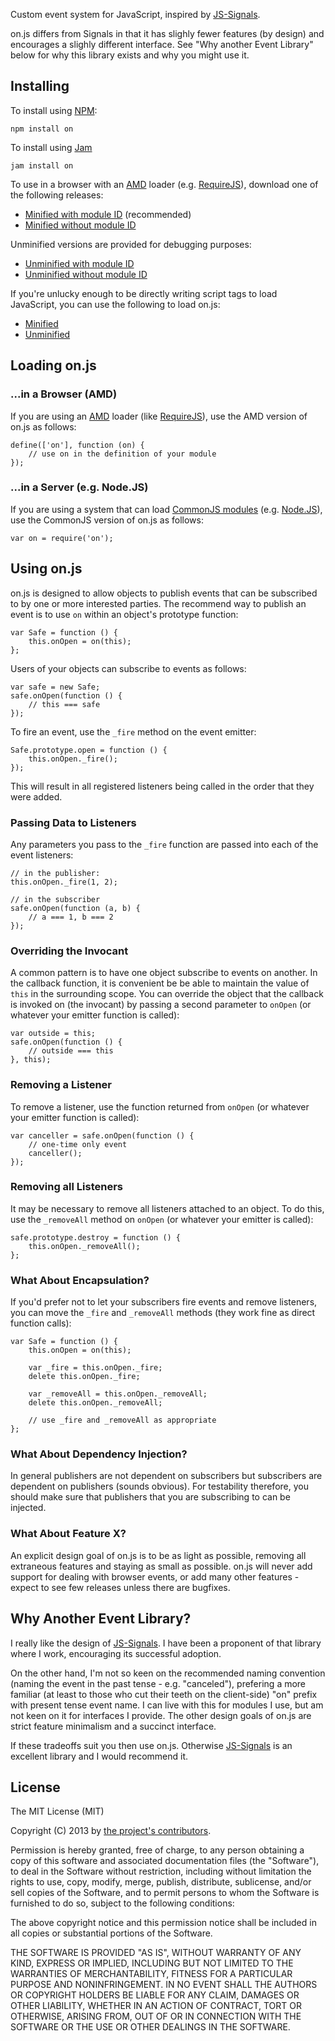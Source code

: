 Custom event system for JavaScript, inspired by [JS-Signals](http://millermedeiros.github.com/js-signals/).

on.js differs from Signals in that it has slighly fewer features (by design) and encourages a slighly different interface. See "Why another Event Library" below for why this library exists and why you might use it. 

Installing
----------

To install using [NPM](http://npmjs.org/):

    npm install on

To install using [Jam](http://jamjs.org/)

    jam install on

To use in a browser with an [AMD](https://github.com/amdjs/amdjs-api/wiki/AMD) loader (e.g. [RequireJS](http://requirejs.org/)), download one of the following releases:

* [Minified with module ID](https://github.com/downloads/usenode/on.js/on.named.js) (recommended)
* [Minified without module ID](https://github.com/downloads/usenode/on.js/on.js)

Unminified versions are provided for debugging purposes:

* [Unminified with module ID](https://github.com/downloads/usenode/on.js/on.named.debug.js)
* [Unminified without module ID](https://github.com/downloads/usenode/on.js/on.debug.js)

If you're unlucky enough to be directly writing script tags to load JavaScript, you can use the following to load on.js:

* [Minified](https://github.com/downloads/usenode/on.js/on.global.js)
* [Unminified](https://github.com/downloads/usenode/on.js/on.global.debug.js)

Loading on.js
-------------

### ...in a Browser (AMD) ###

If you are using an [AMD](https://github.com/amdjs/amdjs-api/wiki/AMD) loader (like [RequireJS](http://requirejs.org/)), use the AMD version of on.js as follows:

    define(['on'], function (on) {
        // use on in the definition of your module
    });

### ...in a Server (e.g. Node.JS) ###

If you are using a system that can load [CommonJS modules](http://www.commonjs.org/specs/modules/1.0/) (e.g. [Node.JS](http://nodejs.org/)), use the CommonJS version of on.js as follows:
 
    var on = require('on');

Using on.js
-----------

on.js is designed to allow objects to publish events that can be subscribed to by one or more interested parties. The recommend way to publish an event is to use `on` within an object's prototype function:

    var Safe = function () {
        this.onOpen = on(this);
    };

Users of your objects can subscribe to events as follows:

    var safe = new Safe;
    safe.onOpen(function () {
        // this === safe
    });

To fire an event, use the `_fire` method on the event emitter:

    Safe.prototype.open = function () {
        this.onOpen._fire();
    });

This will result in all registered listeners being called in the order that they were added.

### Passing Data to Listeners ###

Any parameters you pass to the `_fire` function are passed into each of the event listeners:

    // in the publisher:
    this.onOpen._fire(1, 2);

    // in the subscriber
    safe.onOpen(function (a, b) {
        // a === 1, b === 2
    });

### Overriding the Invocant ###

A common pattern is to have one object subscribe to events on another. In the callback function, it is convenient be be able to maintain the value of `this` in the surrounding scope. You can override the object that the callback is invoked on (the invocant) by passing a second parameter to `onOpen` (or whatever your emitter function is called):

    var outside = this;
    safe.onOpen(function () {
        // outside === this
    }, this);

### Removing a Listener ###

To remove a listener, use the function returned from `onOpen` (or whatever your emitter function is called):

    var canceller = safe.onOpen(function () {
        // one-time only event
        canceller();
    });

### Removing all Listeners ###

It may be necessary to remove all listeners attached to an object. To do this, use the `_removeAll` method on `onOpen` (or whatever your emitter is called):

    safe.prototype.destroy = function () {
        this.onOpen._removeAll();
    };

### What About Encapsulation? ###

If you'd prefer not to let your subscribers fire events and remove listeners, you can move the `_fire` and `_removeAll` methods (they work fine as direct function calls):

    var Safe = function () {
        this.onOpen = on(this);
        
        var _fire = this.onOpen._fire;
        delete this.onOpen._fire;
        
        var _removeAll = this.onOpen._removeAll;
        delete this.onOpen._removeAll;
        
        // use _fire and _removeAll as appropriate
    };

### What About Dependency Injection? ###

In general publishers are not dependent on subscribers but subscribers are dependent on publishers (sounds obvious). For testability therefore, you should make sure that publishers that you are subscribing to can be injected.

### What About Feature X? ###

An explicit design goal of on.js is to be as light as possible, removing all extraneous features and staying as small as possible. on.js will never add support for dealing with browser events, or add many other features - expect to see few releases unless there are bugfixes.

Why Another Event Library?
--------------------------

I really like the design of [JS-Signals](http://millermedeiros.github.com/js-signals/). I have been a proponent of that library where I work, encouraging its successful adoption.

On the other hand, I'm not so keen on the recommended naming convention (naming the event in the past tense - e.g. "canceled"), prefering a more familiar (at least to those who cut their teeth on the client-side) "on" prefix with present tense event name. I can live with this for modules I use, but am not keen on it for interfaces I provide. The other design goals of on.js are strict feature minimalism and a succinct interface.

If these tradeoffs suit you then use on.js. Otherwise [JS-Signals](http://millermedeiros.github.com/js-signals/) is an excellent library and I would recommend it.

License
-------

The MIT License (MIT)

Copyright (C) 2013 by <a href="https://github.com/tomyan/on.js/commits/master">the project's contributors</a>.

Permission is hereby granted, free of charge, to any person obtaining a copy of this software and associated documentation files (the "Software"), to deal in the Software without restriction, including without limitation the rights to use, copy, modify, merge, publish, distribute, sublicense, and/or sell copies of the Software, and to permit persons to whom the Software is furnished to do so, subject to the following conditions:

The above copyright notice and this permission notice shall be included in all copies or substantial portions of the Software.

THE SOFTWARE IS PROVIDED "AS IS", WITHOUT WARRANTY OF ANY KIND, EXPRESS OR IMPLIED, INCLUDING BUT NOT LIMITED TO THE WARRANTIES OF MERCHANTABILITY, FITNESS FOR A PARTICULAR PURPOSE AND NONINFRINGEMENT. IN NO EVENT SHALL THE AUTHORS OR COPYRIGHT HOLDERS BE LIABLE FOR ANY CLAIM, DAMAGES OR OTHER LIABILITY, WHETHER IN AN ACTION OF CONTRACT, TORT OR OTHERWISE, ARISING FROM, OUT OF OR IN CONNECTION WITH THE SOFTWARE OR THE USE OR OTHER DEALINGS IN THE SOFTWARE.


